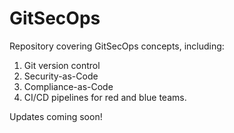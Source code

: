 # GitSecOps
Repository covering GitSecOps concepts, including:

1.  Git version control
2.  Security-as-Code
3.  Compliance-as-Code
4.  CI/CD pipelines for red and blue teams.

Updates coming soon!